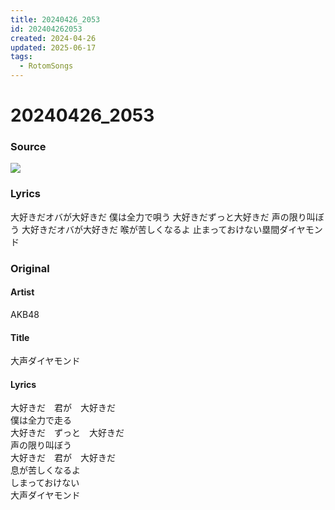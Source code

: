 ```yaml
---
title: 20240426_2053
id: 202404262053
created: 2024-04-26
updated: 2025-06-17
tags:
  - RotomSongs
---
```

# 20240426_2053

### Source

![](https://x.com/Starlystrongest/status/1783826730979058098)

### Lyrics

大好きだオバが大好きだ
僕は全力で唄う
大好きだずっと大好きだ
声の限り叫ぼう
大好きだオバが大好きだ
喉が苦しくなるよ
止まっておけない塁間ダイヤモンド

### Original

#### Artist

AKB48

#### Title

大声ダイヤモンド

#### Lyrics
  
大好きだ　君が　大好きだ  
僕は全力で走る  
大好きだ　ずっと　大好きだ  
声の限り叫ぼう  
大好きだ　君が　大好きだ  
息が苦しくなるよ  
しまっておけない  
大声ダイヤモンド


